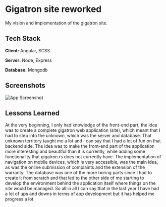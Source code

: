 
# Gigatron site reworked

My vision and implementation of the gigatron site.




## Tech Stack

**Client:** Angular, SCSS

**Server:** Node, Express

**Database:** Mongodb


## Screenshots

![App Screenshot](https://gigatron-project-server.onrender.com/uploads/gigatronProject.png)



## Lessons Learned

At the very beginning, I only had knowledge of the front-end part, the idea was to create a complete gigatron web application (site), which meant that I had to step into the unknown, which was the server and database. That unknown territory taught me a lot and I can say that I had a lot of fun on that backend side. The idea was to make the front-end part of the application more interesting and beautiful than it is currently, while adding some functionality that gigatron.rs does not currently have. The implementation of navigation on mobile devices, which is very accessible, was the main idea, as was the online submission of complaints and the extension of the warranty. The database was one of the more boring parts since I had to create it from scratch and that led to the other side of me starting to develop the environment behind the application itself where things on the site would be managed. So all in all I can say that in the last year I have had a lot of ups and downs in terms of app development but it has helped me progress a lot.

